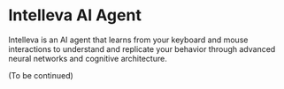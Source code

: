 # Intelleva AI Agent

Intelleva is an AI agent that learns from your keyboard and mouse interactions to understand and replicate your behavior through advanced neural networks and cognitive architecture.

(To be continued)

